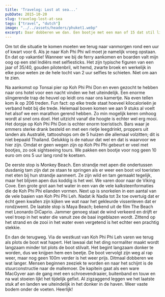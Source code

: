 ```yaml
---
title: 'Travelog: Lost at sea...'
pubDate: 2015-10-20
slug: travelog-lost-at-sea
tags: ["travel", "dutch"]
image: "../../assets/headers/phuket1.webp"
excerpt: Daar dobberen we dan. Een bootje met een man of 15 dat stil ligt tussen de twee eilanden Koh Phi Phi Don en Koh Phi Phi Leh. Een kapitein die met een autoband, schroevendraaier en stuk touw het stuursysteem probeert te fixen en een aantal mensen op de boot die de neiging om te kotsen hard moeten onderdrukken.
---
```


Om tot die situatie te komen moeten we terug naar vanmorgen rond een uur of kwart voor 6. Als je naar Koh Phi Phi wil moet je namelijk vroeg opstaan. En dat op vakantie! Wanneer we bij de ferry aankomen en boarden valt mijn oog op een stel Indiërs met selfiesticks. Het zijn typische figuren van een jaar of 35/40, gouden pilotenbril, wit hemd, zwarte broek en werkelijk in elke pose weten ze de hele tocht van 2 uur selfies te schieten. Niet om aan te zien.

Na aankomst op Tonsai pier op Koh Phi Phi Don en even gezocht te hebben naar ons hotel voor een nacht vinden we het uiteindelijk. Een enorme slingerende trap de heuvel op leidt ons naar ons kamertje. Na even tellen kom ik op 206 treden. Fun fact: op elke trede staat hoeveel kilocalorieën je verband hebt bij die trede. Helemaal boven komen we aan 9 stuks al voelt het alsof we een marathon gerend hebben. Zo min mogelijk keren omhoog wordt al snel ons doel. Het uitzicht vanaf die hoogte is echter wel erg mooi. Het dorpje op Koh Phi Phi Don is echter enorm toeristisch. Bars waar je emmers sterke drank besteld en met een rietje leegdrinkt, proppers uit landen als Australië, tattooshops om de 5 huizen die allemaal volzitten; dit is niet bepaald Thailand. Gelukkig is de natuur dat wel en dat is waarvoor we hier zijn. Omdat er geen wegen zijn op Koh Phi Phi gebeurt er veel met bootjes, zo ook sightseeing tours. We pakken een bootje voor nog geen 10 euro om ons 5 uur lang rond te koetsen.

De eerste stop is Monkey Beach. Een strandje met apen die ondertussen dusdanig tam zijn dat ze staan te springen als er weer een boot vol toeristen met eten bij hun strandje aanmeert. Ze zijn wild en tam gemaakt tegelijk, maar het blijven apen dus koddig is het wel. We varen door naar de Viking Cove. Een grote grot aan het water in een van de vele kalksteenformaties die de Koh Phi Phi eilanden vormen. Next up is snorkelen in een aantal van de vele baaien van Koh Phi Phi Leh. Nadat ik Nadia tot 3x toe overtuig dat er écht geen kwallen zijn kijken we wat naar het gekleurde vissenleven dat er rondzwemt. De laatste stop is Maya Beach; bekend uit de film The Beach met Leonardo DiCaprio. Jammer genoeg staat de wind verkeerd en drijft er veel troep in het water die vanuit zee de baai ingeblazen wordt. Zittend op het strand en de zooi in het water even vergetend is het echter een prachtig stekkie.

En dan de terugweg. Via de westkust van Koh Phi Phi Leh varen we terug als plots de boot wat hapert. Het lawaai dat het ding normaliter maakt wordt langzaam minder tot plots de boot stilvalt. Het begint langzaam donker te worden, dus we knijpen hem een beetje. De boot vervolgt zijn weg al rap weer, maar nog geen 100m verder is het weer prijs. Ditmaal dobberen we wat langer. Mensen beginnen zeeziek te worden en naar het schijnt is de stuurconstructie naar de mallemoer. De kapitein gaat als een ware MacGyver aan de gang met een schroevendraaier, buitenband en touw en na wat stoeien lijkt het tijdelijk gefixt. Al zigzaggend leggen we het laatste stuk af en landen we uiteindelijk in het donker in de haven. Weer vaste bodem onder de voeten. Heerlijk!
